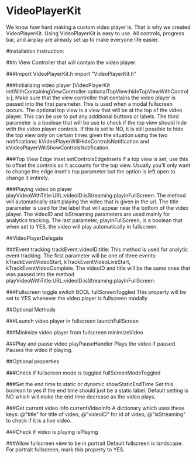 VideoPlayerKit
==============

We know how hard making a custom video player is. That is why we created VideoPlayerKit. Using VideoPlayerKit is easy to use. All controls, progress bar, and airplay are already set up to make everyone life easier.

#Installation Instruction:

##In View Controller that will contain the video player:

###Import VideoPlayerKit.h
    import "VideoPlayerKit.h"

###Initializing video player
    [VideoPlayerKit initWithContainingViewController:optionalTopView:hideTopViewWithControls:];
Make sure that the view controller that contains the video player is passed into the first parameter. This is used when a modal fullscreen occurs. The optional top view is a view that will be at the top of the video player. This can be use to put any additional buttons or labels. The third parameter is a boolean that will be use to check if the top view should hide with the video player controls. If this is set to NO, it is still possible to hide the top view only on certain times given the situation using the two notifications: kVideoPlayerWillHideControlsNotification and kVideoPlayerWillShowControlsNotification.

###Top View Edge Inset
    setControlsEdgeInsets
If a top view is set, use this to offset the controls so it accounts for the top view. Usually you'll only want to change the edge inset's top parameter but the option is left open to change it entirely.

###Playing video on player
    playVideoWithTitle:URL:videoID:isStreaming:playInFullScreen:
The method will automatically start playing the video that is given in the url. The title parameter is used for the label that will appear near the bottom of the video player. The videoID and isStreaming parameters are used mainly for analytics tracking. The last parameter, playInFullScreen, is a boolean that when set to YES, the video will play automatically in fullscreen.

##VideoPlayerDelegate

###Event tracking
    trackEvent:videoID:title:
This method is used for analytic event tracking. The first parameter will be one of three events: kTrackEventVideoStart, kTrackEventVideoLiveStart, kTrackEventVideoComplete. The videoID and title will be the same ones that was passed into the method playVideoWithTitle:URL:videoID:isStreaming:playInFullScreen:

###Fullscreen toggle switch
    BOOL fullScreenToggled
This property will be set to YES whenever the video player is fullscreen modally

##Optional Methods

###Launch video player in fullscreen
    launchFullScreen

###Minimize video player from fullscreen
    minimizeVideo

###Play and pause video
    playPauseHandler
Plays the video if paused. Pauses the video if playing.

##Optional properties

###Check if fullscreen mode is toggled
    fullScreenModeToggled

###Set the end time to static or dynamic
    showStaticEndTime
Set this boolean to yes if the end time should just be a static label. Default setting is NO which will make the end time decrease as the video plays.

###Get current video info
    currentVideoInfo
A dictionary which uses these keys: @"title" for title of video, @"videoID" for id of video, @"isStreaming" to check if it is a live video.

###Check if video is playing
    isPlaying

###Allow fullscreen view to be in portrait
Default fullscreen is landscape. For portrait fullscreen, mark this property to YES.
